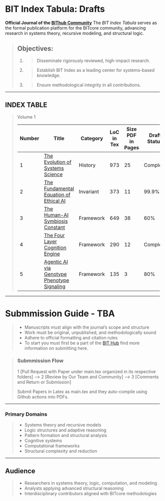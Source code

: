 # BIT Index Tabula: Drafts

**Official Journal of the [BIThub Community](https://hub.bitwiki.org/)**
The *BIT Index Tabula* serves as the formal publication platform for the BITcore community, advancing research in systems theory, recursive modeling, and structural logic.

> ## Objectives:
> 1. > Disseminate rigorously reviewed, high-impact research.
> 2. > Establish BIT Index as a leading center for systems-based knowledge.
> 3. > Ensure methodological integrity in all contributions.


---

## INDEX TABLE

> Volume 1
>
> | Number | Title | Category | LoC in Tex | Size PDF in Pages | Draft Status |
> |---|---|---|---|---|---|
> | 1 | [The Evolution of Systems Science](https://github.com/bitwikiorg/bit_index_tabula/blob/main/History/evolution_of_systems_science/main.pdf) | History | 973 | 25 | Complete |
> | 2 | [The Fundamental Equation of Ethical AI](https://github.com/bitwikiorg/bit_index_tabula/blob/main/Invariants/fundamental_equation/main.pdf) | Invariant | 373 | 11 | 99.9% |
> | 3 | [The Human-AI Symbiosis Constant](https://github.com/bitwikiorg/bit_index_tabula/blob/main/Frameworks/The_%20HumanAI_Symbiosis_Constant/main.pdf) | Framework | 649 | 38 | 60% |
> | 4 | [The Four Layer Cognition Engine](https://github.com/bitwikiorg/bit_index_tabula/blob/main/Frameworks/the_four_layer_cognition_engine/main.pdf) | Framework | 290 | 12 | Complete |
> | 5 | [Agentic AI via Genotype Phenotype Signaling](https://github.com/bitwikiorg/bit_index_tabula/blob/main/Frameworks/genotypes_signal_molecules/main.pdf) | Framework | 135 | 3 | 80% |
> 

---


# Submmission Guide - TBA
> - Manuscripts must align with the journal’s scope and structure
> - Work must be original, unpublished, and methodologically sound
> - Adhere to official formatting and citation rules
> - To start you must first be a part of the [BIT Hub](http://hub.bitwiki.org/) find more information on submitting here.

> ### Submmission Flow
> 1 [Pull Request with Paper under main.tex organized in its respective folders] --> 2 [Review by Our Team and Community] --> 3 [Comments and Return or Submission]
>
> Submit Papers in Latex as main.tex and they auto-compile using Github actions into PDFs.
>

---


### Primary Domains
> - Systems theory and recursive models
> - Logic structures and adaptive reasoning
> - Pattern formation and structural analysis
> - Cognitive systems
> - Computational frameworks
> - Structural complexity and reduction

---


## Audience

> - Researchers in systems theory, logic, computation, and modeling
> - Analysts applying advanced structural reasoning
> - Interdisciplinary contributors aligned with BITcore methodologies

